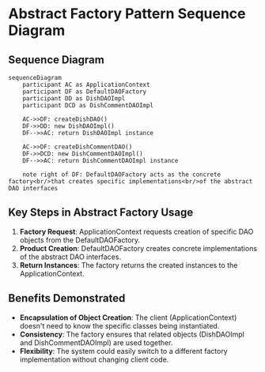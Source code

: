 # Abstract Factory Pattern Sequence Diagram

## Sequence Diagram

```mermaid
sequenceDiagram
    participant AC as ApplicationContext
    participant DF as DefaultDAOFactory
    participant DD as DishDAOImpl
    participant DCD as DishCommentDAOImpl

    AC->>DF: createDishDAO()
    DF->>DD: new DishDAOImpl()
    DF-->>AC: return DishDAOImpl instance

    AC->>DF: createDishCommentDAO()
    DF->>DCD: new DishCommentDAOImpl()
    DF-->>AC: return DishCommentDAOImpl instance

    note right of DF: DefaultDAOFactory acts as the concrete factory<br/>that creates specific implementations<br/>of the abstract DAO interfaces
```

## Key Steps in Abstract Factory Usage

1. **Factory Request**: ApplicationContext requests creation of specific DAO objects from the DefaultDAOFactory.
2. **Product Creation**: DefaultDAOFactory creates concrete implementations of the abstract DAO interfaces.
3. **Return Instances**: The factory returns the created instances to the ApplicationContext.

## Benefits Demonstrated

- **Encapsulation of Object Creation**: The client (ApplicationContext) doesn't need to know the specific classes being instantiated.
- **Consistency**: The factory ensures that related objects (DishDAOImpl and DishCommentDAOImpl) are used together.
- **Flexibility**: The system could easily switch to a different factory implementation without changing client code.